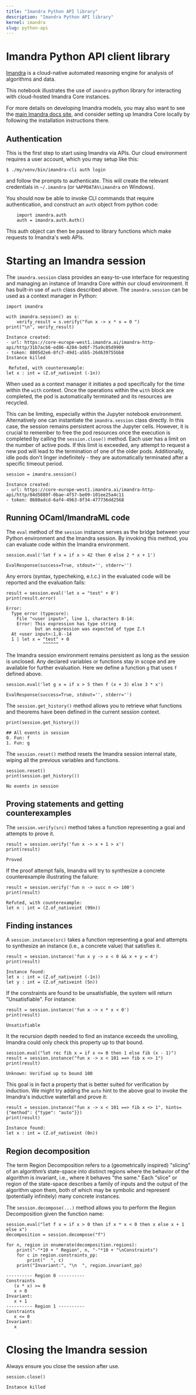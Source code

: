 ```yaml
---
title: "Imandra Python API library"
description: "Imandra Python API library"
kernel: imandra
slug: python-api
---
```


# Imandra Python API client library

[Imandra](https://www.imandra.ai) is a cloud-native automated reasoning engine for analysis of algorithms and data.  

This notebook illustrates the use of `imandra` python library for interacting with cloud-hosted  Imandra Core instances. 

For more details on developing Imandra models, you may also want to see the [main Imandra docs site](https://docs.imandra.ai/imandra-docs/), and consider setting up Imandra Core locally by following the installation instructions there.

## Authentication

This is the first step to start using Imandra via APIs. Our cloud environment requires a user account, which you may setup like this:

```
$ ./my/venv/bin/imandra-cli auth login
```

and follow the prompts to authenticate. This will create the relevant credentials in `~/.imandra` (or `%APPDATA%\imandra` on Windows).

You should now be able to invoke CLI commands that require authentication, and construct an `auth` object from python code:

```
    import imandra.auth
    auth = imandra.auth.Auth()
```

This auth object can then be passed to library functions which make requests to Imandra's web APIs.


# Starting an Imandra session

The `imandra.session` class provides an easy-to-use interface for requesting and managing an instance of Imandra Core within our cloud environment. It has built-in use of `auth` class described above. The `imandra.session` can be used as a context manager in Python:


```
import imandra
```


```
with imandra.session() as s:
    verify_result = s.verify("fun x -> x * x = 0 ")
print("\n", verify_result)
```

```
Instance created:
- url: https://core-europe-west1.imandra.ai/imandra-http-api/http/31b7acb6-ed86-4204-bd6f-75a9c05d9909
- token: 8805d2e6-8fc7-49d1-a5b5-26d639755bb8
Instance killed

 Refuted, with counterexample:
let x : int = (Z.of_nativeint (-1n))
```

When used as a context manager it initiates a pod specifically for the time within the `with` context. Once the operations within the `with` block are completed, the pod is automatically terminated and its resources are recycled.

This can be limiting, especially within the Jupyter notebook environment. Alternatively one can instantiate the `imandra.session` class directly. In this case, the session remains persistent across the Jupyter cells. However, it is crucial to remember to free the pod resources once the execution is completed by calling the `session.close()` method. Each user has a limit on the number of active pods. If this limit is exceeded, any attempt to request a new pod will lead to the termination of one of the older pods. Additionally, idle pods don't linger indefinitely - they are automatically terminated after a specific timeout period.

```
session = imandra.session()
```

```
Instance created:
- url: https://core-europe-west1.imandra.ai/imandra-http-api/http/84d5880f-0bae-4f57-be09-101ee25a4c11
- token: 8680adcd-6af4-4963-8f34-477736dd2568
```

## Running OCaml/ImandraML code

The `eval` method of the `session` instance serves as the bridge between your Python environment and the Imandra session. By invoking this method, you can evaluate code within the Imandra environment.

```
session.eval('let f x = if x > 42 then 0 else 2 * x + 1')
```

```
EvalResponse(success=True, stdout='', stderr='')
```

Any errors (syntax, typecheking, e.t.c.) in the evaluated code will be reported and the evaluation fails:

```
result = session.eval('let x = "test" + 0')
print(result.error)
```

```
Error:
  Type error (typecore):
    File "<user input>", line 1, characters 8-14:
    Error: This expression has type string
           but an expression was expected of type Z.t
  At <user input>:1,8--14
  1 | let x = "test" + 0
              ^^^^^^
```      


The Imandra session environment remains persistent as long as the session is unclosed. Any declared variables or functions stay in scope and are available for further evaluation.
Here we define a function `g` that uses `f` defined above.


```
session.eval('let g x = if x > 5 then f (x + 3) else 3 * x')
```

```
EvalResponse(success=True, stdout='', stderr='')
```


The `session.get_history()` method allows you to retrieve what functions and theorems have been defined in the current session context.


```
print(session.get_history())
```

```
## All events in session
0. Fun: f
1. Fun: g
```

The `session.reset()` method resets the Imandra session internal state, wiping all the previous variables and functions.


```
session.reset()
print(session.get_history())
```

```
No events in session
```

## Proving statements and getting counterexamples 

The `session.verify(src)` method takes a function representing a goal and attempts to prove it.


```
result = session.verify('fun x -> x + 1 > x')
print(result)
```

```
Proved
```

If the proof attempt fails, Imandra will try to synthesize a concrete counterexample illustrating the failure:


```
result = session.verify('fun n -> succ n <> 100')
print(result)
```

```
Refuted, with counterexample:
let n : int = (Z.of_nativeint (99n))
```

## Finding instances

A `session.instance(src)` takes a function representing a goal and attempts to synthesize an instance (i.e., a concrete value) that satisfies it.


```
result = session.instance('fun x y -> x < 0 && x + y = 4')
print(result)
```

```
Instance found:
let x : int = (Z.of_nativeint (-1n))
let y : int = (Z.of_nativeint (5n))
```

If the constraints are found to be unsatisfiable, the system will return "Unsatisfiable". For instance:

```
result = session.instance('fun x -> x * x < 0')
print(result)
```

```
Unsatisfiable
```

It the recursion depth needed to find an instance exceeds the unrolling, Imandra could only check this property up to that bound.


```
session.eval("let rec fib x = if x <= 0 then 1 else fib (x - 1)")
result = session.instance("fun x -> x < 101 ==> fib x <> 1")
print(result)
```

```
Unknown: Verified up to bound 100
```

This goal is in fact a property that is better suited for verification by induction. We might try adding the `auto` hint to the above goal to invoke the Imandra's inductive waterfall and prove it:


```
result = session.instance("fun x -> x < 101 ==> fib x <> 1", hints={"method": {"type": "auto"}})
print(result)
```

```
Instance found:
let x : int = (Z.of_nativeint (0n))
```

## Region decomposition

The term Region Decomposition refers to a (geometrically inspired) "slicing" of an algorithm’s state-space into distinct regions where the behavior of the algorithm is invariant, i.e., where it behaves "the same." Each "slice" or region of the state-space describes a family of inputs and the output of the algorithm upon them, both of which may be symbolic and represent (potentially infinitely) many concrete instances.

The `session.decompose(...)` method allows you to perform the Region Decomposition given the function name:


```
session.eval("let f x = if x > 0 then if x * x < 0 then x else x + 1 else x")
decomposition = session.decompose("f")

for n, region in enumerate(decomposition.regions):
    print("-"*10 + " Region", n, "-"*10 + "\nConstraints")
    for c in region.constraints_pp:
        print("  ", c)
    print("Invariant:", "\n  ", region.invariant_pp) 
```

```
---------- Region 0 ----------
Constraints
   (x * x) >= 0
   x > 0
Invariant: 
   x + 1
---------- Region 1 ----------
Constraints
   x <= 0
Invariant: 
   x
```

# Closing the Imandra session

Always ensure you close the session after use.


```
session.close()
```

```
Instance killed
```
